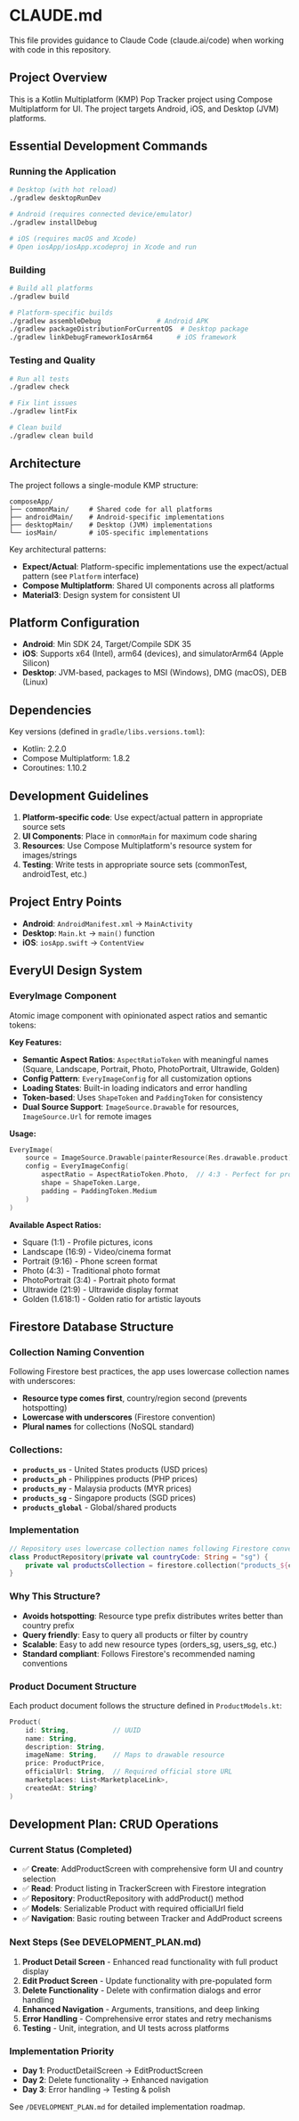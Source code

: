 # CLAUDE.md

This file provides guidance to Claude Code (claude.ai/code) when working with code in this repository.

## Project Overview

This is a Kotlin Multiplatform (KMP) Pop Tracker project using Compose Multiplatform for UI. The project targets Android, iOS, and Desktop (JVM) platforms.

## Essential Development Commands

### Running the Application

```bash
# Desktop (with hot reload)
./gradlew desktopRunDev

# Android (requires connected device/emulator)
./gradlew installDebug

# iOS (requires macOS and Xcode)
# Open iosApp/iosApp.xcodeproj in Xcode and run
```

### Building

```bash
# Build all platforms
./gradlew build

# Platform-specific builds
./gradlew assembleDebug              # Android APK
./gradlew packageDistributionForCurrentOS  # Desktop package
./gradlew linkDebugFrameworkIosArm64      # iOS framework
```

### Testing and Quality

```bash
# Run all tests
./gradlew check

# Fix lint issues
./gradlew lintFix

# Clean build
./gradlew clean build
```

## Architecture

The project follows a single-module KMP structure:

```
composeApp/
├── commonMain/     # Shared code for all platforms
├── androidMain/    # Android-specific implementations
├── desktopMain/    # Desktop (JVM) implementations
└── iosMain/        # iOS-specific implementations
```

Key architectural patterns:
- **Expect/Actual**: Platform-specific implementations use the expect/actual pattern (see `Platform` interface)
- **Compose Multiplatform**: Shared UI components across all platforms
- **Material3**: Design system for consistent UI

## Platform Configuration

- **Android**: Min SDK 24, Target/Compile SDK 35
- **iOS**: Supports x64 (Intel), arm64 (devices), and simulatorArm64 (Apple Silicon)
- **Desktop**: JVM-based, packages to MSI (Windows), DMG (macOS), DEB (Linux)

## Dependencies

Key versions (defined in `gradle/libs.versions.toml`):
- Kotlin: 2.2.0
- Compose Multiplatform: 1.8.2
- Coroutines: 1.10.2

## Development Guidelines

1. **Platform-specific code**: Use expect/actual pattern in appropriate source sets
2. **UI Components**: Place in `commonMain` for maximum code sharing
3. **Resources**: Use Compose Multiplatform's resource system for images/strings
4. **Testing**: Write tests in appropriate source sets (commonTest, androidTest, etc.)

## Project Entry Points

- **Android**: `AndroidManifest.xml` → `MainActivity`
- **Desktop**: `Main.kt` → `main()` function
- **iOS**: `iosApp.swift` → `ContentView`

## EveryUI Design System

### EveryImage Component

Atomic image component with opinionated aspect ratios and semantic tokens:

**Key Features:**
- **Semantic Aspect Ratios**: `AspectRatioToken` with meaningful names (Square, Landscape, Portrait, Photo, PhotoPortrait, Ultrawide, Golden)
- **Config Pattern**: `EveryImageConfig` for all customization options
- **Loading States**: Built-in loading indicators and error handling
- **Token-based**: Uses `ShapeToken` and `PaddingToken` for consistency
- **Dual Source Support**: `ImageSource.Drawable` for resources, `ImageSource.Url` for remote images

**Usage:**
```kotlin
EveryImage(
    source = ImageSource.Drawable(painterResource(Res.drawable.product)),
    config = EveryImageConfig(
        aspectRatio = AspectRatioToken.Photo,  // 4:3 - Perfect for products
        shape = ShapeToken.Large,
        padding = PaddingToken.Medium
    )
)
```

**Available Aspect Ratios:**
- Square (1:1) - Profile pictures, icons
- Landscape (16:9) - Video/cinema format
- Portrait (9:16) - Phone screen format
- Photo (4:3) - Traditional photo format
- PhotoPortrait (3:4) - Portrait photo format
- Ultrawide (21:9) - Ultrawide display format
- Golden (1.618:1) - Golden ratio for artistic layouts

## Firestore Database Structure

### Collection Naming Convention
Following Firestore best practices, the app uses lowercase collection names with underscores:
- **Resource type comes first**, country/region second (prevents hotspotting)
- **Lowercase with underscores** (Firestore convention)
- **Plural names** for collections (NoSQL standard)

### Collections:
- **`products_us`** - United States products (USD prices)
- **`products_ph`** - Philippines products (PHP prices)
- **`products_my`** - Malaysia products (MYR prices)
- **`products_sg`** - Singapore products (SGD prices)
- **`products_global`** - Global/shared products

### Implementation
```kotlin
// Repository uses lowercase collection names following Firestore conventions
class ProductRepository(private val countryCode: String = "sg") {
    private val productsCollection = firestore.collection("products_${countryCode.lowercase()}")
}
```

### Why This Structure?
- **Avoids hotspotting**: Resource type prefix distributes writes better than country prefix
- **Query friendly**: Easy to query all products or filter by country
- **Scalable**: Easy to add new resource types (orders_sg, users_sg, etc.)
- **Standard compliant**: Follows Firestore's recommended naming conventions

### Product Document Structure
Each product document follows the structure defined in `ProductModels.kt`:
```kotlin
Product(
    id: String,           // UUID
    name: String,
    description: String,
    imageName: String,    // Maps to drawable resource
    price: ProductPrice,
    officialUrl: String,  // Required official store URL
    marketplaces: List<MarketplaceLink>,
    createdAt: String?
)
```

## Development Plan: CRUD Operations

### Current Status (Completed)
- ✅ **Create**: AddProductScreen with comprehensive form UI and country selection
- ✅ **Read**: Product listing in TrackerScreen with Firestore integration  
- ✅ **Repository**: ProductRepository with addProduct() method
- ✅ **Models**: Serializable Product with required officialUrl field
- ✅ **Navigation**: Basic routing between Tracker and AddProduct screens

### Next Steps (See DEVELOPMENT_PLAN.md)
1. **Product Detail Screen** - Enhanced read functionality with full product display
2. **Edit Product Screen** - Update functionality with pre-populated form
3. **Delete Functionality** - Delete with confirmation dialogs and error handling
4. **Enhanced Navigation** - Arguments, transitions, and deep linking
5. **Error Handling** - Comprehensive error states and retry mechanisms
6. **Testing** - Unit, integration, and UI tests across platforms

### Implementation Priority
- **Day 1**: ProductDetailScreen → EditProductScreen  
- **Day 2**: Delete functionality → Enhanced navigation
- **Day 3**: Error handling → Testing & polish

See `/DEVELOPMENT_PLAN.md` for detailed implementation roadmap.